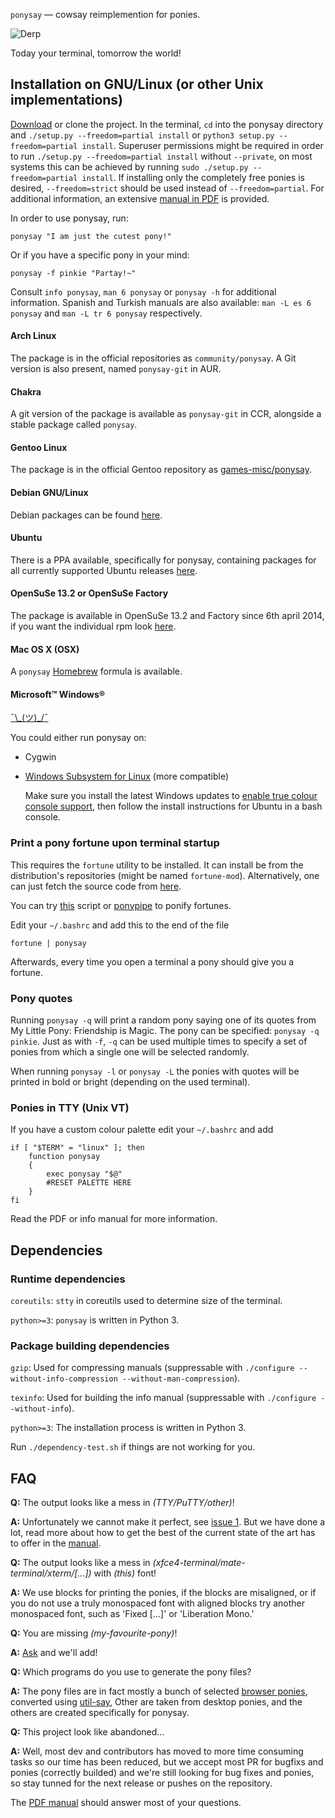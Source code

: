 `ponysay` — cowsay reimplemention for ponies.

![Derp](http://i.imgur.com/xOJbE.png)

Today your terminal, tomorrow the world!


Installation on GNU/Linux (or other Unix implementations)
---------------------------------------------------------

[Download](https://github.com/erkin/ponysay/releases) or clone the project.
In the terminal, `cd` into the ponysay directory and `./setup.py --freedom=partial install` or `python3 setup.py --freedom=partial install`.
Superuser permissions might be required in order to run `./setup.py --freedom=partial install` without `--private`, on most systems this
can be achieved by running `sudo ./setup.py --freedom=partial install`.
If installing only the completely free ponies is desired, `--freedom=strict` should be used instead of `--freedom=partial`.
For additional information, an extensive [manual in PDF](https://github.com/erkin/ponysay/blob/master/ponysay.pdf?raw=true) is provided.

In order to use ponysay, run:

    ponysay "I am just the cutest pony!"

Or if you have a specific pony in your mind:

    ponysay -f pinkie "Partay!~"

Consult `info ponysay`, `man 6 ponysay` or `ponysay -h` for additional information.
Spanish and Turkish manuals are also available: `man -L es 6 ponysay` and `man -L tr 6 ponysay` respectively.

#### Arch Linux
The package is in the official repositories as `community/ponysay`. A Git version is also present, named `ponysay-git` in AUR.

#### Chakra
A git version of the package is available as `ponysay-git` in CCR, alongside a stable package called `ponysay`.

#### Gentoo Linux
The package is in the official Gentoo repository as [games-misc/ponysay](https://packages.gentoo.org/packages/games-misc/ponysay).

#### Debian GNU/Linux
Debian packages can be found [here](http://www.vcheng.org/ponysay/).

#### Ubuntu
There is a PPA available, specifically for ponysay, containing packages for all currently supported Ubuntu releases [here](https://launchpad.net/~vincent-c/+archive/ponysay).

#### OpenSuSe 13.2 or OpenSuSe Factory
The package is available in OpenSuSe 13.2 and Factory since 6th april 2014, if you want the individual rpm look [here](http://www.rpmfind.net/linux/rpm2html/search.php?query=ponysay).

#### Mac OS X (OSX)
A `ponysay` [Homebrew](https://github.com/mxcl/homebrew) formula is available.

#### Microsoft™ Windows®
[¯\\\_(ツ)\_/¯](http://fc05.deviantart.net/fs71/i/2011/266/d/e/shrugpony_firefly_by_imaplode-d4aqtvx.png)

You could either run ponysay on:

* Cygwin
* [Windows Subsystem for Linux](https://msdn.microsoft.com/en-us/commandline/wsl/about) (more compatible)

  Make sure you install the latest Windows updates to [enable true colour console support](https://blogs.msdn.microsoft.com/commandline/2016/09/22/24-bit-color-in-the-windows-console/), then follow the install instructions for Ubuntu in a bash console.

### Print a pony fortune upon terminal startup

This requires the `fortune` utility to be installed. It can install be from the distribution's repositories (might be named `fortune-mod`).
Alternatively, one can just fetch the source code from [here](http://ftp.ibiblio.org/pub/linux/games/amusements/fortune/).

You can try [this](http://www.reddit.com/r/mylittlelinux/comments/srixi/using_ponysay_with_a_ponified_fortune_warning/) script or
[ponypipe](https://github.com/maandree/ponypipe) to ponify fortunes.

Edit your `~/.bashrc` and add this to the end of the file

    fortune | ponysay

Afterwards, every time you open a terminal a pony should give you a fortune.

### Pony quotes

Running `ponysay -q` will print a random pony saying one of its quotes from My Little Pony: Friendship is Magic. The pony can be specified: `ponysay -q pinkie`.
Just as with `-f`, `-q` can be used multiple times to specify a set of ponies from which a single one will be selected randomly.

When running `ponysay -l` or `ponysay -L` the ponies with quotes will be printed in bold or bright (depending on the used terminal).

### Ponies in TTY (Unix VT)

If you have a custom colour palette edit your `~/.bashrc` and add

```
if [ "$TERM" = "linux" ]; then
    function ponysay
    {
        exec ponysay "$@"
        #RESET PALETTE HERE
    }
fi
```

Read the PDF or info manual for more information.


Dependencies
------------

### Runtime dependencies

`coreutils`: `stty` in coreutils used to determine size of the terminal.

`python>=3`: `ponysay` is written in Python 3.

### Package building dependencies

`gzip`: Used for compressing manuals (suppressable with `./configure --without-info-compression --without-man-compression`).

`texinfo`: Used for building the info manual (suppressable with `./configure --without-info`).

`python>=3`: The installation process is written in Python 3.

Run `./dependency-test.sh` if things are not working for you.


FAQ
---

__Q:__ The output looks like a mess in _(TTY/PuTTY/other)_!

__A:__ Unfortunately we cannot make it perfect, see [issue 1](//github.com/erkin/ponysay/issues/1). But we have done a lot, read more about how to get the best of the current state of the art has to offer in the [manual](//github.com/erkin/ponysay/blob/master/ponysay.pdf?raw=true).

__Q:__ The output looks like a mess in _(xfce4-terminal/mate-terminal/xterm/[...])_ with _(this)_ font!

__A:__ We use blocks for printing the ponies, if the blocks are misaligned, or if you do not use a truly monospaced font with aligned blocks try another monospaced font, such as 'Fixed [...]' or 'Liberation Mono.'

__Q:__ You are missing _(my-favourite-pony)_!

__A:__ [Ask](//github.com/erkin/ponysay/issues) and we'll add!

__Q:__ Which programs do you use to generate the pony files?

__A:__ The pony files are in fact mostly a bunch of selected [browser ponies](//web.student.tuwien.ac.at/~e0427417/browser-ponies/ponies.html), converted using [util-say](//github.com/maandree/util-say),
Other are taken from desktop ponies, and the others are created specifically for ponysay.

__Q:__ This project look like abandoned...

__A:__ Well, most dev and contributors has moved to more time consuming tasks so our time has been reduced, but we accept most 
PR for bugfixs and ponies (correctly builded) and we're still looking for bug fixes and ponies, so stay tunned for the next 
release or pushes on the repository.

The [PDF manual](//github.com/erkin/ponysay/blob/master/ponysay.pdf?raw=true) should answer most of your questions.
